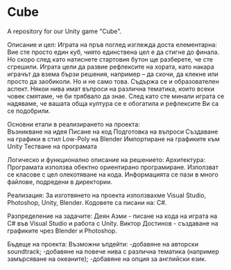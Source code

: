 # Cube
A repository for our Unity game "Cube".

Описание и цел:
Играта на пръв поглед изглежда доста елементарна: Вие сте просто един куб, чиято единствена цел е да стигне до финала. Но скоро след като натиснете стартовия бутон ще разберете, че сте сгрешили. Играта цели да развие рефлексите на хората, като накара играчът да взема бързи решения, например – да скочи, да клекне или просто да заобиколи. Но и не само това. Съдържа се и образователен аспект. Някои нива имат въпроси на различна тематика, които всеки човек смятаме, че би трябвало да знае. След като сте минали играта се надяваме, че вашата обща култура се е обогатила и рефлексите Ви са се подобрили.

Основни етапи в реализирането на проекта:  
Възникване на идея
Писане на код
Подготовка на въпроси
Създаване на графики в стил Low-Poly на Blender
Импортиране на графиките към Unity
Тестване на програмата

Логическо и функционално описание на решението:
Архитектура:
Програмата използва обектно ориентирано програмиране. Използват се класове с цел олекотяване на кода. Информацията се пази в много файлове, подредени в директории.

Реализация:
За изготвянето на проекта използвахме Visual Studio, Photoshop, Unity, Blender.
Кодовете са писани на: C#.

Разпределение на задачите:
Деян Азми - писане на кода на играта на C# във Visual Studio и работа с Unity.
Виктор Достинов - създаване на графиките чрез Blender и Photoshop.

Бъдеще на проекта:
Възможни ъпдейти:
-добавяне на авторски soundtrack;
-добавяне на повече нива с различна тематика (например замърсяване на океаните);
-добавяне на опция за английски език.

